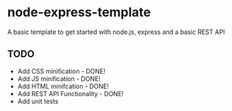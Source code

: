 # node-express-template
A basic template to get started with node.js, express and a basic REST API

## TODO
* Add CSS minification - DONE!
* Add JS minification - DONE!
* Add HTML minifcation - DONE!
* Add REST API Functionality - DONE!
* Add unit tests
